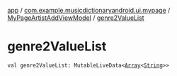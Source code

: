 [app](../../index.md) / [com.example.musicdictionaryandroid.ui.mypage](../index.md) / [MyPageArtistAddViewModel](index.md) / [genre2ValueList](./genre2-value-list.md)

# genre2ValueList

`val genre2ValueList: MutableLiveData<`[`Array`](https://kotlinlang.org/api/latest/jvm/stdlib/kotlin/-array/index.html)`<`[`String`](https://kotlinlang.org/api/latest/jvm/stdlib/kotlin/-string/index.html)`>>`